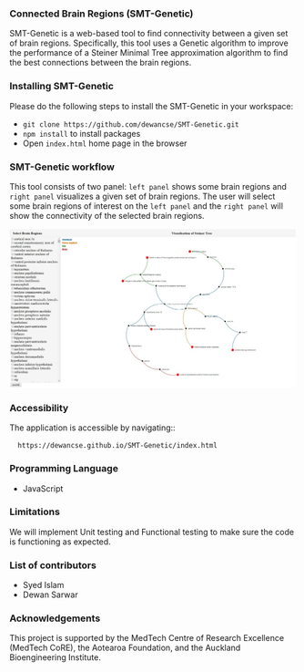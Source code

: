 ### Connected Brain Regions (SMT-Genetic)
SMT-Genetic is a web-based tool to find connectivity between a given set of brain regions. Specifically, this tool uses a Genetic algorithm to improve the performance of a Steiner Minimal Tree approximation algorithm to find the best connections between the brain regions.

### Installing SMT-Genetic
Please do the following steps to install the SMT-Genetic in your workspace:

- `git clone https://github.com/dewancse/SMT-Genetic.git`
- `npm install` to install packages
- Open `index.html` home page in the browser

### SMT-Genetic workflow
This tool consists of two panel: `left panel` shows some brain regions and `right panel` visualizes a given set of brain regions. The user will select some brain regions of interest on the `left panel` and the `right panel` will show the connectivity of the selected brain regions.
<center><img src=images/SMTVisualization.png /></center>

### Accessibility
The application is accessible by navigating::
```
  https://dewancse.github.io/SMT-Genetic/index.html
```

### Programming Language
- JavaScript

### Limitations
We will implement Unit testing and Functional testing to make sure the code is functioning as expected.

### List of contributors
- Syed Islam
- Dewan Sarwar

### Acknowledgements
This project is supported by the MedTech Centre of Research Excellence (MedTech CoRE), the Aotearoa Foundation, and the Auckland Bioengineering Institute.